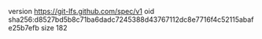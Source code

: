 version https://git-lfs.github.com/spec/v1
oid sha256:d8527bd5b8c71ba6dadc7245388d43767112dc8e7716f4c52115abafe25b7efb
size 182
